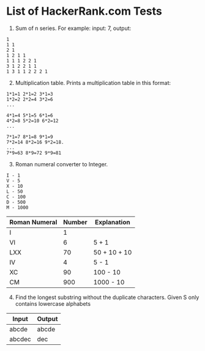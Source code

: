 # List of HackerRank.com Tests

1. Sum of n series. For example: input: 7, output:

```
1
1 1
2 1
1 2 1 1
1 1 1 2 2 1
3 1 2 2 1 1
1 3 1 1 2 2 2 1
```

2. Multiplication table. Prints a multiplication table in this format:

```
1*1=1 2*1=2 3*1=3
1*2=2 2*2=4 3*2=6
...

4*1=4 5*1=5 6*1=6
4*2=8 5*2=10 6*2=12
...

7*1=7 8*1=8 9*1=9
7*2=14 8*2=16 9*2=18.
...
7*9=63 8*9=72 9*9=81
```

3. Roman numeral converter to Integer.

```
I - 1
V - 5
X - 10
L - 50
C - 100
D - 500
M - 1000
```

| Roman Numeral | Number | Explanation  |
|---------------|--------|--------------|
| I             | 1      |              |
| VI            | 6      | 5 + 1        |
 | LXX           | 70     | 50 + 10 + 10 |
| IV            | 4      | 5 - 1        |
| XC            | 90     | 100 - 10     |
| CM            | 900    | 1000 - 10    |

4. Find the longest substring without the duplicate characters. Given S only contains lowercase alphabets

| Input  | Output |
|--------|--------|
| abcde  | abcde  |
| abcdec | dec    |